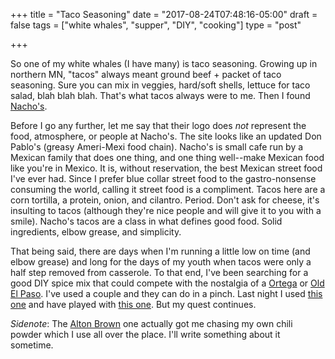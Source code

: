 +++
title = "Taco Seasoning"
date = "2017-08-24T07:48:16-05:00"
draft = false
tags = ["white whales", "supper", "DIY", "cooking"]
type = "post"

+++

So one of my white whales (I have many) is taco seasoning. Growing up in northern MN, "tacos" always meant ground beef + packet of taco seasoning.
Sure you can mix in veggies, hard/soft shells, lettuce for taco salad, blah blah blah. That's what tacos always were to me. Then I found [Nacho's](http://nachomexicangrill.com/).

Before I go any further, let me say that their logo does *not* represent the food, atmosphere, or people at Nacho's. The site looks like an updated Don Pablo's (greasy Ameri-Mexi food chain).
Nacho's is small cafe run by a Mexican family that does one thing, and one thing well--make Mexican food like you're in Mexico. It is, without reservation, the best Mexican street food I've
ever had. Since I prefer blue collar street food to the gastro-nonsense consuming the world, calling it street food is a compliment. Tacos here are a corn tortilla, a protein, onion, and cilantro.
Period. Don't ask for cheese, it's insulting to tacos (although they're nice people and will give it to you with a smile). Nacho's tacos are a class in what defines good food. Solid
ingredients, elbow grease, and simplicity.

That being said, there are days when I'm running a little low on time (and elbow grease) and long for the days of my youth when tacos were only a half step removed from casserole.
To that end, I've been searching for a good DIY spice mix that could compete with the nostalgia of a [Ortega](http://a.co/bm2GZUi) or [Old El Paso](http://a.co/bpHKxpV). I've used a couple
and they can do in a pinch. Last night I used [this one](http://www.rachelcooks.com/2011/10/28/homemade-taco-seasoning/) and have played with [this one](http://www.foodnetwork.com/recipes/alton-brown/abs-chili-powder-recipe-1943055).
But my quest continues.

*Sidenote*: The [Alton Brown](http://www.foodnetwork.com/recipes/alton-brown/abs-chili-powder-recipe-1943055) one actually got me chasing my own chili powder which I use all over the place. I'll
write something about it sometime.
